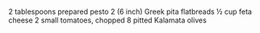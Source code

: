 2 tablespoons prepared pesto
2 (6 inch) Greek pita flatbreads
½ cup feta cheese
2 small tomatoes, chopped
8 pitted Kalamata olives